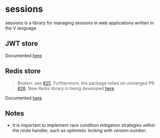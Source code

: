 # sessions

sessions is a library for managing sessions in web applications written in the V language.

<!-- Framework-agnostic but also features a middleware function for vweb. -->

## JWT store

Documented [here](./jwt_store.md)

## Redis store

> Broken: see [#25](https://github.com/patrickpissurno/vredis/issues/25). Furthermore, the package relied 
  on unmerged PR [#26](https://github.com/patrickpissurno/vredis/pull/26). New Redis library is being 
  developed [here](https://github.com/Coachonko/redis)

Documented [here](./redis_store.md)

## Notes

- It is important to implement race condition mitigation strategies within the route handler, such as 
  *optimistic locking with version number*.
